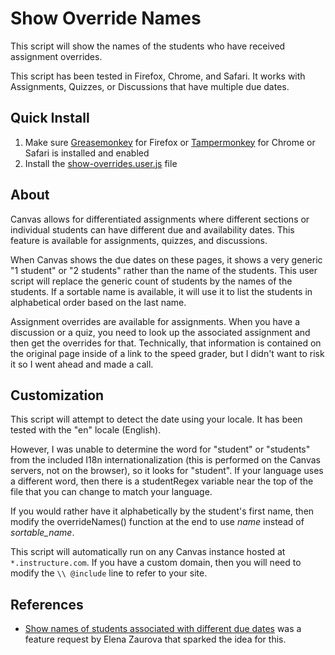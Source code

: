 # Show Override Names
This script will show the names of the students who have received assignment overrides.

This script has been tested in Firefox, Chrome, and Safari. It works with Assignments, Quizzes, or Discussions that have multiple due dates.

## Quick Install
1. Make sure [Greasemonkey](https://addons.mozilla.org/en-us/firefox/addon/greasemonkey/) for Firefox or [Tampermonkey](http://tampermonkey.net/) for Chrome or Safari is installed and enabled
2. Install the [show-overrides.user.js](https://github.com/jamesjonesmath/canvancement/raw/master/assignments/show-overrides/show-overrides.user.js) file

## About
Canvas allows for differentiated assignments where different sections or individual students can have different due and availability dates. This feature is available for assignments, quizzes, and discussions.

When Canvas shows the due dates on these pages, it shows a very generic "1 student" or "2 students" rather than the name of the students. This user script will replace the generic count of students by the names of the students. If a sortable name is available, it will use it to list the students in alphabetical order based on the last name. 

Assignment overrides are available for assignments. When you have a discussion or a quiz, you need to look up the associated assignment and then get the overrides for that. Technically, that information is contained on the original page inside of a link to the speed grader, but I didn't want to risk it so I went ahead and made a call.

## Customization
This script will attempt to detect the date using your locale. It has been tested with the "en" locale (English).

However, I was unable to determine the word for "student" or "students" from the included I18n internationalization (this is performed on the Canvas servers, not on the browser), so it looks for "student". If your language uses a different word, then there is a studentRegex variable near the top of the file that you can change to match your language.

If you would rather have it alphabetically by the student's first name, then modify the overrideNames() function at the end to use _name_ instead of _sortable_name_.

This script will automatically run on any Canvas instance hosted at ``*.instructure.com``. If you have a custom domain, then you will need to modify the `\\ @include` line to refer to your site.

## References
* [Show names of students associated with different due dates](https://community.canvaslms.com/ideas/4963) was a feature request by Elena Zaurova that sparked the idea for this.
